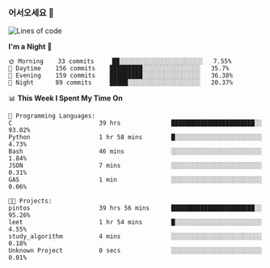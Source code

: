 ### 어서오세요 👋

<!--START_SECTION:waka-->
![Lines of code](https://img.shields.io/badge/From%20Hello%20World%20I%27ve%20Written-369465%20lines%20of%20code-blue)

**I'm a Night 🦉** 

```text
🌞 Morning    33 commits     ██░░░░░░░░░░░░░░░░░░░░░░░   7.55% 
🌆 Daytime    156 commits    █████████░░░░░░░░░░░░░░░░   35.7% 
🌃 Evening    159 commits    █████████░░░░░░░░░░░░░░░░   36.38% 
🌙 Night      89 commits     █████░░░░░░░░░░░░░░░░░░░░   20.37%

```


📊 **This Week I Spent My Time On** 

```text
💬 Programming Languages: 
C                        39 hrs              ███████████████████████░░   93.02% 
Python                   1 hr 58 mins        █░░░░░░░░░░░░░░░░░░░░░░░░   4.73% 
Bash                     46 mins             ░░░░░░░░░░░░░░░░░░░░░░░░░   1.84% 
JSON                     7 mins              ░░░░░░░░░░░░░░░░░░░░░░░░░   0.31% 
GAS                      1 min               ░░░░░░░░░░░░░░░░░░░░░░░░░   0.06%

🐱‍💻 Projects: 
pintos                   39 hrs 56 mins      ███████████████████████░░   95.26% 
leet                     1 hr 54 mins        █░░░░░░░░░░░░░░░░░░░░░░░░   4.55% 
study_algorithm          4 mins              ░░░░░░░░░░░░░░░░░░░░░░░░░   0.18% 
Unknown Project          0 secs              ░░░░░░░░░░░░░░░░░░░░░░░░░   0.01%

```


<!--END_SECTION:waka-->
